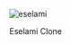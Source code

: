 ![eselami](https://user-images.githubusercontent.com/44118071/175653980-bd5cfad0-f9d2-4433-8f5a-28996f6170ba.png)

Eselami Clone
